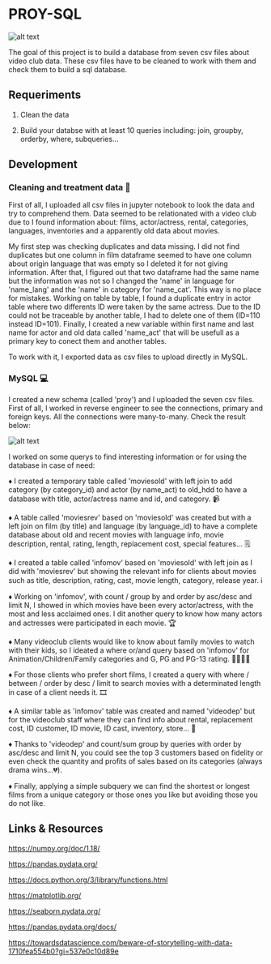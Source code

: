 # PROY-SQL

![alt text](https://github.com/jquintanac/PROY-SQL/blob/main/imgs/sqlproyect.jpg?raw=true)

The goal of this project is to build a database from seven csv files about video club data. These csv files have to be cleaned to work with them and check them to build a sql database.

## Requeriments

1) Clean the data

2) Build your databse with at least 10 queries including: join, groupby, orderby, where, subqueries…

## Development

### Cleaning and treatment data 🧹

First of all, I uploaded all csv files in jupyter notebook to look the data and try to comprehend them. Data seemed to be relationated with a video club due to I found information about: films, actor/actress, rental, categories, languages, inventories and a apparently old data about movies.

My first step was checking duplicates and data missing. I did not find duplicates but one column in film dataframe seemed to have one column about origin language that was empty so I deleted it for not giving information. 
After that, I figured out that two dataframe had the same name but the information was not so I changed the 'name' in language for 'name_lang' and the 'name' in category for 'name_cat'. This way is no place for mistakes.
Working on table by table, I found a duplicate entry in actor table where two differents ID were taken by the same actress. Due to the ID could not be traceable by another table, I had to delete one of them (ID=110 instead ID=101). 
Finally, I created a new variable within first name and last name for actor and old data called 'name_act' that will be usefull as a primary key to conect them and another tables.

To work with it, I exported data as csv files to upload directly in MySQL.

### MySQL 💻

I created a new schema (called 'proy') and I uploaded the seven csv files. First of all, I worked in reverse engineer to see the connections, primary and foreign keys. All the connections were many-to-many. Check the result below:
    
![alt text](https://github.com/jquintanac/PROY-SQL/blob/main/imgs/connections.png?raw=true)
    
I worked on some querys to find interesting information or for using the database in case of need:

♦ I created a temporary table called 'moviesold' with left join to add category (by category_id) and actor (by name_act) to old_hdd to have a database with title, actor/actress name and id, and category. 📹
    
♦ A table called 'moviesrev' based on 'moviesold' was created but with a left join on film (by title) and language (by language_id) to have a complete database about old and recent movies with language info, movie description, rental, rating, length, replacement cost, special features... 🗒

♦ I created a table called 'infomov' based on 'moviesold' with left join as I did with 'moviesrev' but showing the relevant info for clients about movies such as title, description, rating, cast, movie length, category, release year. ℹ
    
♦ Working on 'infomov', with count / group by and order by asc/desc and limit N, I showed in which movies have been every actor/actress, with the most and less acclaimed ones. I dit another query to know how many actors and actresses were participated in each movie. 🏆
    
♦ Many videoclub clients would like to know about family movies to watch with their kids, so I ideated a where or/and query based on 'infomov' for Animation/Children/Family categories and G, PG and PG-13 rating. 👨‍👩‍👧‍👦
    
♦ For those clients who prefer short films, I created a query with where / between / order by desc / limit to search movies with a determinated length in case of a client needs it. 🎞
    
♦ A similar table as 'infomov' table was created and named 'videodep' but for the videoclub staff where they can find info about rental, replacement cost, ID customer, ID movie, ID cast, inventory, store... 💸
    
♦ Thanks to 'videodep' and count/sum group by queries with order by asc/desc and limit N, you could see the top 3 customers based on fidelity or even check the quantity and profits of sales based on its categories (always drama wins...💔).

♦ Finally, applying a simple subquery we can find the shortest or longest films from a unique category or those ones you like but avoiding those you do not like.


## Links & Resources

https://numpy.org/doc/1.18/

https://pandas.pydata.org/

https://docs.python.org/3/library/functions.html

https://matplotlib.org/

https://seaborn.pydata.org/

https://pandas.pydata.org/docs/

https://towardsdatascience.com/beware-of-storytelling-with-data-1710fea554b0?gi=537e0c10d89e
